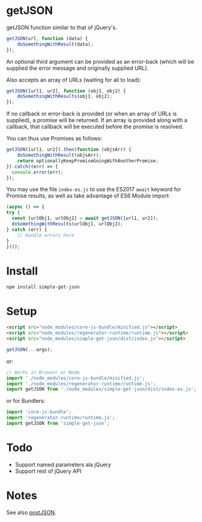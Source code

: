# getJSON

getJSON function similar to that of jQuery's.

```js
getJSON(url, function (data) {
    doSomethingWithResult(data);
});
```

An optional third argument can be provided as an error-back (which will
be supplied the error message and originally supplied URL).

Also accepts an array of URLs (waiting for all to load):

```js
getJSON([url1, ur2], function (obj1, obj2) {
    doSomethingWithResults(obj1, obj2);
});
```

If no callback or error-back is provided (or when an array of URLs is
supplied), a promise will be returned. If an array is provided along with
a callback, that callback will be executed before the promise is resolved.

You can thus use Promises as follows:

```js
getJSON([url1, ur2]).then(function (objsArr) {
    doSomethingWithResult(objsArr);
    return optionallyKeepPromiseGoingWithAnotherPromise;
}).catch((err) => {
  console.error(err);
});
```

You may use the file `index-es.js` to use the ES2017 `await` keyword for Promise results,
as well as take advantage of ES6 Module import:

```js
(async () => {
try {
  const [urlObj1, urlObj2] = await getJSON([url1, ur2]);
  doSomethingWithResults(urlObj1, urlObj2);
} catch (err) {
    // Handle errors here
}
})();
```

# Install

```
npm install simple-get-json
```

# Setup

```html
<script src="node_modules/core-js-bundle/minified.js"></script>
<script src="node_modules/regenerator-runtime/runtime.js"></script>
<script src="node_modules/simple-get-json/dist/index.js"></script>
```

```js
getJSON(...args);
```

or:

```js
// Works in Browser or Node
import './node_modules/core-js-bundle/minified.js';
import './node_modules/regenerator-runtime/runtime.js';
import getJSON from './node_modules/simple-get-json/dist/index-es.js';
```

or for Bundlers:

```js
import 'core-js-bundle';
import 'regenerator-runtime/runtime.js';
import getJSON from 'simple-get-json';
```

# Todo

- Support named parameters ala jQuery
- Support rest of jQuery API

# Notes

See also [postJSON](https://github.com/brettz9/postJSON).
